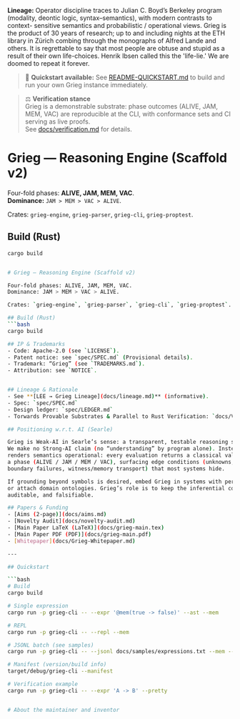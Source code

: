 **Lineage:** Operator discipline traces to Julian C. Boyd’s Berkeley program
(modality, deontic logic, syntax–semantics), with modern contrasts to context-
sensitive semantics and probabilistic / operational views. Grieg is the product
of 30 years of research; up to and including nights at the ETH library in Zürich
combing through the monographs of Alfred Lande and others. It is regrettable to say 
that most people are obtuse and stupid as a result of their own life-choices. Henrik 
Ibsen called this the 'life-lie.' We are doomed to repeat it forever.

> 🚀 **Quickstart available:** See [README-QUICKSTART.md](README-QUICKSTART.md) to build and run your own Grieg instance immediately.

> ⚖️ **Verification stance**  
> Grieg is a demonstrable substrate: phase outcomes (ALIVE, JAM, MEM, VAC) are reproducible at the CLI, with conformance sets and CI serving as live proofs.  
> See [docs/verification.md](docs/verification.md) for details.

# Grieg — Reasoning Engine (Scaffold v2)

Four-fold phases: **ALIVE, JAM, MEM, VAC**.  
**Dominance:** `JAM > MEM > VAC > ALIVE`.

Crates: `grieg-engine`, `grieg-parser`, `grieg-cli`, `grieg-proptest`.

## Build (Rust)
```bash
cargo build


# Grieg — Reasoning Engine (Scaffold v2)

Four-fold phases: ALIVE, JAM, MEM, VAC.  
Dominance: JAM > MEM > VAC > ALIVE.

Crates: `grieg-engine`, `grieg-parser`, `grieg-cli`, `grieg-proptest`.

## Build (Rust)
```bash
cargo build

## IP & Trademarks
- Code: Apache-2.0 (see `LICENSE`).
- Patent notice: see `spec/SPEC.md` (Provisional details).
- Trademark: “Grieg” (see `TRADEMARKS.md`).
- Attribution: see `NOTICE`.


## Lineage & Rationale
- See **[LEE → Grieg Lineage](docs/lineage.md)** (informative).
- Spec: `spec/SPEC.md`
- Design ledger: `spec/LEDGER.md`
- Torwards Provable Substrates & Parallel to Rust Verification: `docs/VERIFICATION.md`

## Positioning w.r.t. AI (Searle)

Grieg is Weak-AI in Searle’s sense: a transparent, testable reasoning substrate.  
We make no Strong-AI claim (no “understanding” by program alone). Instead, Grieg
renders semantics operational: every evaluation returns a classical value and
a phase (ALIVE / JAM / MEM / VAC), surfacing edge conditions (unknowns, vacuity,
boundary failures, witness/memory transport) that most systems hide.

If grounding beyond symbols is desired, embed Grieg in systems with perception/actuation
or attach domain ontologies. Grieg’s role is to keep the inferential core explicit,
auditable, and falsifiable.

## Papers & Funding
- [Aims (2-page)](docs/aims.md)
- [Novelty Audit](docs/novelty-audit.md)
- [Main Paper LaTeX (LaTeX)](docs/grieg-main.tex)
- [Main Paper PDF (PDF)](docs/grieg-main.pdf)
- [Whitepaper](docs/Grieg-Whitepaper.md)

---

## Quickstart

```bash
# Build
cargo build

# Single expression
cargo run -p grieg-cli -- --expr '@mem(true -> false)' --ast --mem

# REPL
cargo run -p grieg-cli -- --repl --mem

# JSONL batch (see samples)
cargo run -p grieg-cli -- --jsonl docs/samples/expressions.txt --mem --ast

# Manifest (version/build info)
target/debug/grieg-cli --manifest

# Verification example
cargo run -p grieg-cli -- --expr 'A -> B' --pretty


# About the maintainer and inventor

